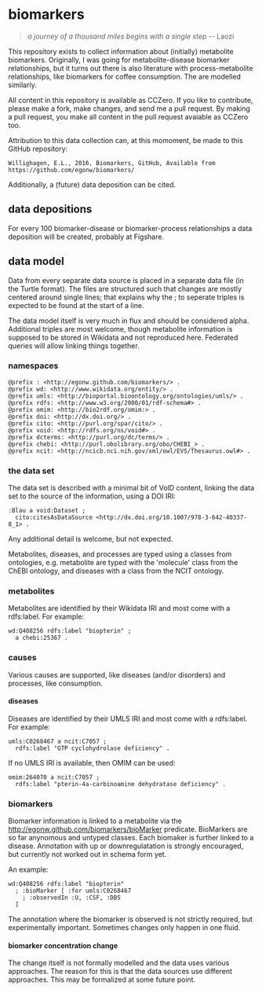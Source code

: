 # biomarkers

> *a journey of a thousand miles begins with a single step* -- Laozi

This repository exists to collect information about (initially) metabolite biomarkers.
Originally, I was going for metabolite-disease biomarker relationships, but it turns out
there is also literature with process-metabolite relationships, like biomarkers for
coffee consumption. The are modelled similarly.

All content in this repository is available as CCZero. If you like to contribute, please make a
fork, make changes, and send me a pull request. By making a pull request, you make all content
in the pull request avaiable as CCZero too.

Attribution to this data collection can, at this momoment, be made to this GitHub repository:

    Willighagen, E.L., 2016, Biomarkers, GitHub, Available from https://github.com/egonw/biomarkers/

Additionally, a (future) data deposition can be cited.

## data depositions

For every 100 biomarker-disease or biomarker-process relationships a data deposition will be created,
probably at Figshare.

## data model

Data from every separate data source is placed in a separate data file (in the Turtle format).
The files are structured such that changes are mostly centered around single lines; that explains
why the ; to seperate triples is expected to be found at the start of a line.

The data model itself is very much in flux and should be considered alpha. Additional triples
are most welcome, though metabolite information is supposed to be stored in Wikidata and not
reproduced here. Federated queries will allow linking things together.

### namespaces

    @prefix : <http://egonw.github.com/biomarkers/> .
    @prefix wd: <http://www.wikidata.org/entity/> .
    @prefix umls: <http://bioportal.bioontology.org/ontologies/umls/> .
    @prefix rdfs: <http://www.w3.org/2000/01/rdf-schema#> .
    @prefix omim: <http://bio2rdf.org/omim:> .
    @prefix doi: <http://dx.doi.org/> .
    @prefix cito: <http://purl.org/spar/cito/> .
    @prefix void: <http://rdfs.org/ns/void#> .
    @prefix dcterms: <http://purl.org/dc/terms/> .
    @prefix chebi: <http://purl.obolibrary.org/obo/CHEBI_> .
    @prefix ncit: <http://ncicb.nci.nih.gov/xml/owl/EVS/Thesaurus.owl#> .

### the data set

The data set is described with a minimal bit of VoID content, linking the data set to the source
of the information, using a DOI IRI:

    :Blau a void:Dataset ;
      cito:citesAsDataSource <http://dx.doi.org/10.1007/978-3-642-40337-8_1> .

Any additional detail is welcome, but not expected.

Metabolites, diseases, and processes are typed using a classes from ontologies, e.g.
metabolite are typed with the 'molecule' class from the ChEBI ontology, and diseases
with a class from the NCIT ontology.

### metabolites

Metabolites are identified by their Wikidata IRI and most come with a rdfs:label. For example:

    wd:Q408256 rdfs:label "biopterin" ;
      a chebi:25367 .

### causes

Various causes are supported, like diseases (and/or disorders) and processes, like consumption.

#### diseases

Diseases are identified by their UMLS IRI and most come with a rdfs:label. For example:

    umls:C0268467 a ncit:C7057 ; 
      rdfs:label "GTP cyclohydrolase deficiency" .

If no UMLS IRI is available, then OMIM can be used:

    omim:264070 a ncit:C7057 ; 
      rdfs:label "pterin-4a-carbinoamine dehydratase deficiency" .

### biomarkers

Biomarker information is linked to a metabolite via the http://egonw.github.com/biomarkers/bioMarker
predicate. BioMarkers are so far anynomous and untyped classes. Each biomaker is further linked
to a disease. Annotation with up or downregulatation is strongly encouraged, but currently not
worked out in schema form yet.

An example:

    wd:Q408256 rdfs:label "biopterin"
      ; :bioMarker [ :for umls:C0268467
        ; :observedIn :U, :CSF, :DBS
      ]

The annotation where the biomarker is observed is not strictly required, but experimentally
important. Sometimes changes only happen in one fluid.

#### biomarker concentration change

The change itself is not formally modelled and the data uses various approaches. The reason
for this is that the data sources use different approaches. This may be formalized at some
future point.
